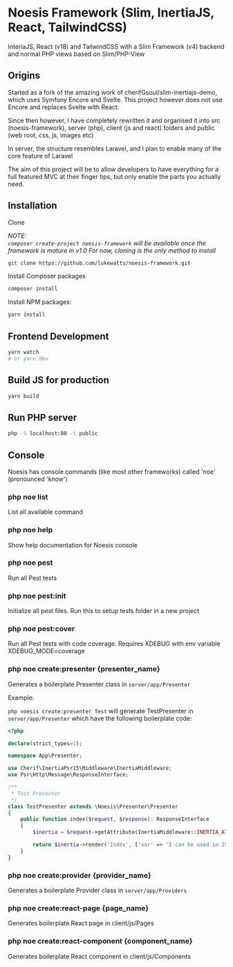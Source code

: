 # Noesis Framework (Slim, InertiaJS, React, TailwindCSS)

InteriaJS, React (v18) and TailwindCSS with a Slim Framework (v4) backend and normal PHP views based on Slim/PHP-View

## Origins

Started as a fork of the amazing work of cherifGsoul/slim-inertiajs-demo, which uses Symfony Encore and Svelte. This project however does not use Encore and replaces Svelte with React.

Since then however, I have completely rewritten it and organised it into src (noesis-framework), server (php), client (js and react) folders and public (web root, css, js, images etc)

In server, the structure resembles Laravel, and I plan to enable many of the core feature of Laravel

The aim of this project will be to allow developers to have everything for a full featured MVC at their finger tips, but only enable the parts you actually need.

## Installation

Clone

_NOTE:  
`composer create-project noesis-framework` will be available once the framework is mature in v1.0
For now, cloning is the only method to install_

```bash
git clone https://github.com/lukewatts/noesis-framework.git
```

Install Composer packages

```bash
composer install
```

Install NPM packages:

```bash
yarn install
```

## Frontend Development

```bash
yarn watch
# or yarn dev
```

## Build JS for production

```bash
yarn build
```

## Run PHP server

```bash
php -S localhost:80 -t public
```

## Console

Noesis has console commands (like most other frameworks) called 'noe' (pronounced 'know')

### php noe list

List all available command

### php noe help

Show help documentation for Noesis console

### php noe pest

Run all Pest tests

### php noe pest:init

Initialize all pest files. Run this to setup tests folder in a new project

### php noe pest:cover

Run all Pest tests with code coverage. Requires XDEBUG with env variable XDEBUG_MODE=coverage

### php noe create:presenter {presenter_name}

Generates a boilerplate Presenter class in `server/app/Presenter`

Example:

`php noesis create:presenter Test` will generate TestPresenter in `server/app/Presenter` which have the following boilerplate code:

```php
<?php

declare(strict_types=1);

namespace App\Presenter;

use Cherif\InertiaPsr15\Middleware\InertiaMiddleware;
use Psr\Http\Message\ResponseInterface;

/**
 * Test Presenter
 */
class TestPresenter extends \Noesis\Presenter\Presenter
{
    public function index($request, $response): ResponseInterface
    {
        $inertia = $request->getAttribute(InertiaMiddleware::INERTIA_ATTRIBUTE);

        return $inertia->render('Index', ['var' => 'I can be used in JSX!']);
    }
}
```

### php noe create:provider {provider_name}

Generates a boilerplate Provider class in `server/app/Providers`

### php noe create:react-page {page_name}

Generates boilerplate React page in client/js/Pages

### php noe create:react-component {component_name}

Generates boilerplate React component in client/js/Components
